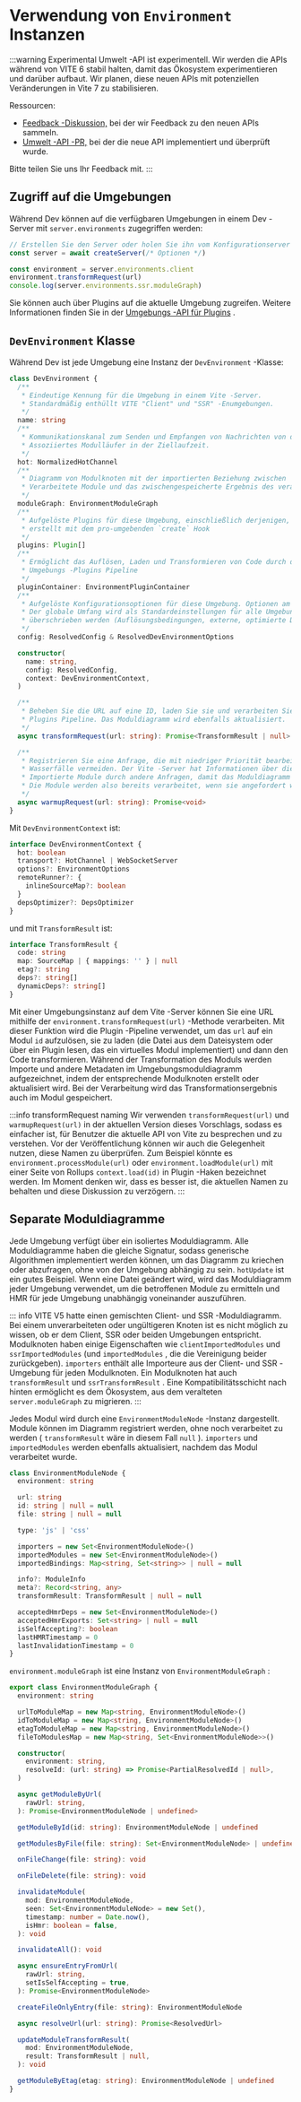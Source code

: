 # Verwendung von `Environment` Instanzen

:::warning Experimental
Umwelt -API ist experimentell. Wir werden die APIs während von VITE 6 stabil halten, damit das Ökosystem experimentieren und darüber aufbaut. Wir planen, diese neuen APIs mit potenziellen Veränderungen in Vite 7 zu stabilisieren.

Ressourcen:

- [Feedback -Diskussion,](https://github.com/vitejs/vite/discussions/16358) bei der wir Feedback zu den neuen APIs sammeln.
- [Umwelt -API -PR,](https://github.com/vitejs/vite/pull/16471) bei der die neue API implementiert und überprüft wurde.

Bitte teilen Sie uns Ihr Feedback mit.
:::

## Zugriff auf die Umgebungen

Während Dev können auf die verfügbaren Umgebungen in einem Dev -Server mit `server.environments` zugegriffen werden:

```js
// Erstellen Sie den Server oder holen Sie ihn vom Konfigurationserver -Hook ab
const server = await createServer(/* Optionen */)

const environment = server.environments.client
environment.transformRequest(url)
console.log(server.environments.ssr.moduleGraph)
```

Sie können auch über Plugins auf die aktuelle Umgebung zugreifen. Weitere Informationen finden Sie in der [Umgebungs -API für Plugins](./api-environment-plugins.md#accessing-the-current-environment-in-hooks) .

## `DevEnvironment` Klasse

Während Dev ist jede Umgebung eine Instanz der `DevEnvironment` -Klasse:

```ts
class DevEnvironment {
  /**
   * Eindeutige Kennung für die Umgebung in einem Vite -Server.
   * Standardmäßig enthüllt VITE "Client" und "SSR" -Enumgebungen.
   */
  name: string
  /**
   * Kommunikationskanal zum Senden und Empfangen von Nachrichten von der
   * Assoziiertes Modulläufer in der Ziellaufzeit.
   */
  hot: NormalizedHotChannel
  /**
   * Diagramm von Modulknoten mit der importierten Beziehung zwischen
   * Verarbeitete Module und das zwischengespeicherte Ergebnis des verarbeiteten Code.
   */
  moduleGraph: EnvironmentModuleGraph
  /**
   * Aufgelöste Plugins für diese Umgebung, einschließlich derjenigen, die
   * erstellt mit dem pro-umgebenden `create` Hook
   */
  plugins: Plugin[]
  /**
   * Ermöglicht das Auflösen, Laden und Transformieren von Code durch die
   * Umgebungs -Plugins Pipeline
   */
  pluginContainer: EnvironmentPluginContainer
  /**
   * Aufgelöste Konfigurationsoptionen für diese Umgebung. Optionen am Server
   * Der globale Umfang wird als Standardeinstellungen für alle Umgebungen genommen und kann
   * überschrieben werden (Auflösungsbedingungen, externe, optimierte DEPS)
   */
  config: ResolvedConfig & ResolvedDevEnvironmentOptions

  constructor(
    name: string,
    config: ResolvedConfig,
    context: DevEnvironmentContext,
  )

  /**
   * Beheben Sie die URL auf eine ID, laden Sie sie und verarbeiten Sie den Code mit dem
   * Plugins Pipeline. Das Moduldiagramm wird ebenfalls aktualisiert.
   */
  async transformRequest(url: string): Promise<TransformResult | null>

  /**
   * Registrieren Sie eine Anfrage, die mit niedriger Priorität bearbeitet werden soll. Das ist nützlich
   * Wasserfälle vermeiden. Der Vite -Server hat Informationen über die
   * Importierte Module durch andere Anfragen, damit das Moduldiagramm aufwärmen kann
   * Die Module werden also bereits verarbeitet, wenn sie angefordert werden.
   */
  async warmupRequest(url: string): Promise<void>
}
```

Mit `DevEnvironmentContext` ist:

```ts
interface DevEnvironmentContext {
  hot: boolean
  transport?: HotChannel | WebSocketServer
  options?: EnvironmentOptions
  remoteRunner?: {
    inlineSourceMap?: boolean
  }
  depsOptimizer?: DepsOptimizer
}
```

und mit `TransformResult` ist:

```ts
interface TransformResult {
  code: string
  map: SourceMap | { mappings: '' } | null
  etag?: string
  deps?: string[]
  dynamicDeps?: string[]
}
```

Mit einer Umgebungsinstanz auf dem Vite -Server können Sie eine URL mithilfe der `environment.transformRequest(url)` -Methode verarbeiten. Mit dieser Funktion wird die Plugin -Pipeline verwendet, um das `url` auf ein Modul `id` aufzulösen, sie zu laden (die Datei aus dem Dateisystem oder über ein Plugin lesen, das ein virtuelles Modul implementiert) und dann den Code transformieren. Während der Transformation des Moduls werden Importe und andere Metadaten im Umgebungsmoduldiagramm aufgezeichnet, indem der entsprechende Modulknoten erstellt oder aktualisiert wird. Bei der Verarbeitung wird das Transformationsergebnis auch im Modul gespeichert.

:::info transformRequest naming
Wir verwenden `transformRequest(url)` und `warmupRequest(url)` in der aktuellen Version dieses Vorschlags, sodass es einfacher ist, für Benutzer die aktuelle API von Vite zu besprechen und zu verstehen. Vor der Veröffentlichung können wir auch die Gelegenheit nutzen, diese Namen zu überprüfen. Zum Beispiel könnte es `environment.processModule(url)` oder `environment.loadModule(url)` mit einer Seite von Rollups `context.load(id)` in Plugin -Haken bezeichnet werden. Im Moment denken wir, dass es besser ist, die aktuellen Namen zu behalten und diese Diskussion zu verzögern.
:::

## Separate Moduldiagramme

Jede Umgebung verfügt über ein isoliertes Moduldiagramm. Alle Moduldiagramme haben die gleiche Signatur, sodass generische Algorithmen implementiert werden können, um das Diagramm zu kriechen oder abzufragen, ohne von der Umgebung abhängig zu sein. `hotUpdate` ist ein gutes Beispiel. Wenn eine Datei geändert wird, wird das Moduldiagramm jeder Umgebung verwendet, um die betroffenen Module zu ermitteln und HMR für jede Umgebung unabhängig voneinander auszuführen.

::: info
VITE V5 hatte einen gemischten Client- und SSR -Moduldiagramm. Bei einem unverarbeiteten oder ungültigeren Knoten ist es nicht möglich zu wissen, ob er dem Client, SSR oder beiden Umgebungen entspricht. Modulknoten haben einige Eigenschaften wie `clientImportedModules` und `ssrImportedModules` (und `importedModules` , die die Vereinigung beider zurückgeben). `importers` enthält alle Importeure aus der Client- und SSR -Umgebung für jeden Modulknoten. Ein Modulknoten hat auch `transformResult` und `ssrTransformResult` . Eine Kompatibilitätsschicht nach hinten ermöglicht es dem Ökosystem, aus dem veralteten `server.moduleGraph` zu migrieren.
:::

Jedes Modul wird durch eine `EnvironmentModuleNode` -Instanz dargestellt. Module können im Diagramm registriert werden, ohne noch verarbeitet zu werden ( `transformResult` wäre in diesem Fall `null` ). `importers` und `importedModules` werden ebenfalls aktualisiert, nachdem das Modul verarbeitet wurde.

```ts
class EnvironmentModuleNode {
  environment: string

  url: string
  id: string | null = null
  file: string | null = null

  type: 'js' | 'css'

  importers = new Set<EnvironmentModuleNode>()
  importedModules = new Set<EnvironmentModuleNode>()
  importedBindings: Map<string, Set<string>> | null = null

  info?: ModuleInfo
  meta?: Record<string, any>
  transformResult: TransformResult | null = null

  acceptedHmrDeps = new Set<EnvironmentModuleNode>()
  acceptedHmrExports: Set<string> | null = null
  isSelfAccepting?: boolean
  lastHMRTimestamp = 0
  lastInvalidationTimestamp = 0
}
```

`environment.moduleGraph` ist eine Instanz von `EnvironmentModuleGraph` :

```ts
export class EnvironmentModuleGraph {
  environment: string

  urlToModuleMap = new Map<string, EnvironmentModuleNode>()
  idToModuleMap = new Map<string, EnvironmentModuleNode>()
  etagToModuleMap = new Map<string, EnvironmentModuleNode>()
  fileToModulesMap = new Map<string, Set<EnvironmentModuleNode>>()

  constructor(
    environment: string,
    resolveId: (url: string) => Promise<PartialResolvedId | null>,
  )

  async getModuleByUrl(
    rawUrl: string,
  ): Promise<EnvironmentModuleNode | undefined>

  getModuleById(id: string): EnvironmentModuleNode | undefined

  getModulesByFile(file: string): Set<EnvironmentModuleNode> | undefined

  onFileChange(file: string): void

  onFileDelete(file: string): void

  invalidateModule(
    mod: EnvironmentModuleNode,
    seen: Set<EnvironmentModuleNode> = new Set(),
    timestamp: number = Date.now(),
    isHmr: boolean = false,
  ): void

  invalidateAll(): void

  async ensureEntryFromUrl(
    rawUrl: string,
    setIsSelfAccepting = true,
  ): Promise<EnvironmentModuleNode>

  createFileOnlyEntry(file: string): EnvironmentModuleNode

  async resolveUrl(url: string): Promise<ResolvedUrl>

  updateModuleTransformResult(
    mod: EnvironmentModuleNode,
    result: TransformResult | null,
  ): void

  getModuleByEtag(etag: string): EnvironmentModuleNode | undefined
}
```
